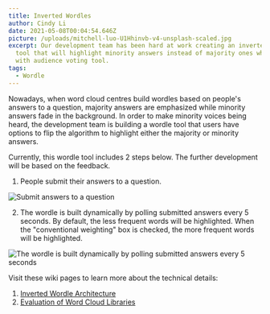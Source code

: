 ```yaml
---
title: Inverted Wordles
author: Cindy Li
date: 2021-05-08T00:04:54.646Z
picture: /uploads/mitchell-luo-U1Hhinvb-v4-unsplash-scaled.jpg
excerpt: Our development team has been hard at work creating an inverted Wordle
  tool that will highlight minority answers instead of majority ones when used
  with audience voting tool.
tags:
  - Wordle
---
```

Nowadays, when word cloud centres build wordles based on people's answers to a question, majority answers are emphasized while minority answers fade in the background. In order to make minority voices being heard, the development team is building a wordle tool that users have options to flip the algorithm to highlight either the majority or minority answers.

Currently, this wordle tool includes 2 steps below. The further development will be based on the feedback.

1. People submit their answers to a question.

![Submit answers to a question](/uploads/question.png)

2. The wordle is built dynamically by polling submitted answers every 5 seconds. By default, the less frequent words will be highlighted. When the "conventional weighting" box is checked, the more frequent words will be highlighted.

![The wordle is built dynamically by polling submitted answers every 5 seconds](/uploads/wordle.png)

Visit these wiki pages to learn more about the technical details:

1. [Inverted Wordle Architecture](https://wiki.fluidproject.org/display/fluid/Inverted+Wordles+Architecture)
2. [Evaluation of Word Cloud Libraries](https://wiki.fluidproject.org/display/fluid/Evaluation+of+word+cloud+libraries)